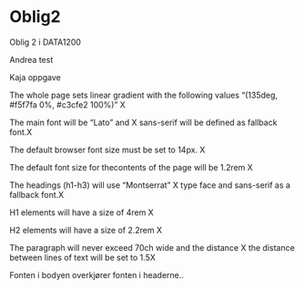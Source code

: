 # Oblig2
Oblig 2 i DATA1200

Andrea test

Kaja oppgave

The whole page sets linear gradient with the following values 
“(135deg, #f5f7fa 0%, #c3cfe2 100%)” X

The main font will be “Lato” and X
sans-serif will be defined as fallback font.X 

The default browser font size must be set to 14px. X

The default font size for thecontents of the page will be 1.2rem X

The headings (h1-h3) will use “Montserrat” X
type face and sans-serif as a fallback font.X

H1 elements will have a size of 4rem   X

H2 elements will have a size of 2.2rem X

The paragraph will never exceed 70ch wide and the distance X
the distance between lines of text will be set to 1.5X

Fonten i bodyen overkjører fonten i headerne..

